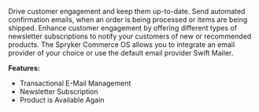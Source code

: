 Drive customer engagement and keep them up-to-date. Send automated confirmation emails, when an order is being processed or items are being shipped. Enhance customer engagement by offering different types of newsletter subscriptions to notify your customers of new or recommended products. The Spryker Commerce OS allows you to integrate an email provider of your choice or use the default email provider Swift Mailer.

**Features:**

* Transactional E-Mail Management
* Newsletter Subscription
* Product is Available Again
